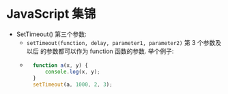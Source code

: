 # JavaScript 集锦

- SetTimeout() 第三个参数:
    + `setTimeout(function, delay, parameter1, parameter2)` 第 3 个参数及以后
      的参数都可以作为 function 函数的参数. 举个例子:
    + ```javascript
        function a(x, y) {
            console.log(x, y);
        }
        setTimeout(a, 1000, 2, 3);
      ```